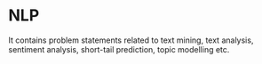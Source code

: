 # NLP
It contains problem statements related to text mining, text analysis, sentiment analysis, short-tail prediction, topic modelling etc.
